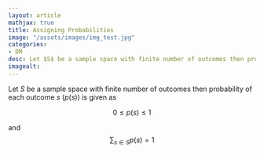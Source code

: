 ```yaml
---
layout: article
mathjax: true
title: Assigning Probabilities
image: "/assets/images/img_test.jpg"
categories:
- DM
desc: Let $S$ be a sample space with finite number of outcomes then probability of each outcome $s$ ($p(s)$) is given as 
imagealt: 
---
```


Let $S$ be a sample space with finite number of outcomes then probability of each outcome $s$ ($p(s)$) is given as

































































































































































































































































































































































$$0 \le p(s) \le 1$$

































































































































































































































































































































































and $$\sum_{s \in S} p(s) = 1$$
































































































































































































































































































































































